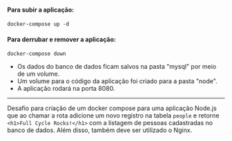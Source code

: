 #### Para subir a aplicação:

```
docker-compose up -d
```

#### Para derrubar e remover a aplicação:

```
docker-compose down
```

- Os dados do banco de dados ficam salvos na pasta "mysql" por meio de um volume.
- Um volume para o código da aplicação foi criado para a pasta "node".
- A aplicação rodará na porta 8080.

---

Desafio para criação de um docker compose para uma aplicação Node.js que ao chamar a rota adicione um novo registro na tabela `people` e retorne `<h1>Full Cycle Rocks!</h1>` com a listagem de pessoas cadastradas no banco de dados. Além disso, também deve ser utilizado o Nginx.
